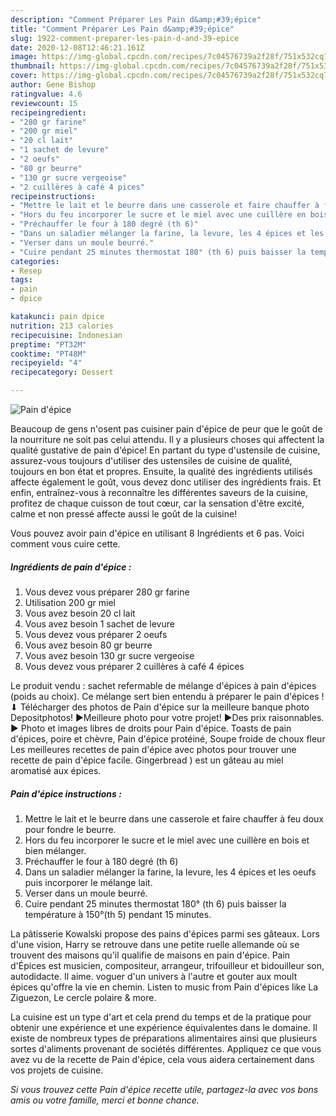 ```yaml
---
description: "Comment Préparer Les Pain d&amp;#39;épice"
title: "Comment Préparer Les Pain d&amp;#39;épice"
slug: 1922-comment-preparer-les-pain-d-and-39-epice
date: 2020-12-08T12:46:21.161Z
image: https://img-global.cpcdn.com/recipes/7c04576739a2f28f/751x532cq70/pain-depice-photo-principale-de-la-recette.jpg
thumbnail: https://img-global.cpcdn.com/recipes/7c04576739a2f28f/751x532cq70/pain-depice-photo-principale-de-la-recette.jpg
cover: https://img-global.cpcdn.com/recipes/7c04576739a2f28f/751x532cq70/pain-depice-photo-principale-de-la-recette.jpg
author: Gene Bishop
ratingvalue: 4.6
reviewcount: 15
recipeingredient:
- "280 gr farine"
- "200 gr miel"
- "20 cl lait"
- "1 sachet de levure"
- "2 oeufs"
- "80 gr beurre"
- "130 gr sucre vergeoise"
- "2 cuillères à café 4 pices"
recipeinstructions:
- "Mettre le lait et le beurre dans une casserole et faire chauffer à feu doux pour fondre le beurre."
- "Hors du feu incorporer le sucre et le miel avec une cuillère en bois et bien mélanger."
- "Préchauffer le four à 180 degré (th 6)"
- "Dans un saladier mélanger la farine, la levure, les 4 épices et les oeufs puis incorporer le mélange lait."
- "Verser dans un moule beurré."
- "Cuire pendant 25 minutes thermostat 180° (th 6) puis baisser la température à 150°(th 5) pendant 15 minutes."
categories:
- Resep
tags:
- pain
- dpice

katakunci: pain dpice 
nutrition: 213 calories
recipecuisine: Indonesian
preptime: "PT32M"
cooktime: "PT48M"
recipeyield: "4"
recipecategory: Dessert

---
```



![Pain d&#39;épice](https://img-global.cpcdn.com/recipes/7c04576739a2f28f/751x532cq70/pain-depice-photo-principale-de-la-recette.jpg)

Beaucoup de gens n'osent pas cuisiner pain d&#39;épice de peur que le goût de la nourriture ne soit pas celui attendu. Il y a plusieurs choses qui affectent la qualité gustative de pain d&#39;épice! En partant du type d'ustensile de cuisine, assurez-vous toujours d'utiliser des ustensiles de cuisine de qualité, toujours en bon état et propres. Ensuite, la qualité des ingrédients utilisés affecte également le goût, vous devez donc utiliser des ingrédients frais. Et enfin, entraînez-vous à reconnaître les différentes saveurs de la cuisine, profitez de chaque cuisson de tout cœur, car la sensation d'être excité, calme et non pressé affecte aussi le goût de la cuisine!

<!--inarticleads1-->

Vous pouvez avoir pain d&#39;épice en utilisant 8 Ingrédients et 6 pas. Voici comment vous cuire cette.

##### Ingrédients de pain d&#39;épice :

1. Vous devez vous préparer 280 gr farine
1. Utilisation 200 gr miel
1. Vous avez besoin 20 cl lait
1. Vous avez besoin 1 sachet de levure
1. Vous devez vous préparer 2 oeufs
1. Vous avez besoin 80 gr beurre
1. Vous avez besoin 130 gr sucre vergeoise
1. Vous devez vous préparer 2 cuillères à café 4 épices


Le produit vendu : sachet refermable de mélange d&#39;épices à pain d&#39;épices (poids au choix). Ce mélange sert bien entendu à préparer le pain d&#39;épices ! ⬇ Télécharger des photos de Pain d&#39;épice sur la meilleure banque photo Depositphotos! ▶Meilleure photo pour votre projet! ▶Des prix raisonnables. ▶ Photo et images libres de droits pour Pain d&#39;épice. Toasts de pain d&#39;épices, poire et chèvre, Pain d&#39;épice protéiné, Soupe froide de choux fleur Les meilleures recettes de pain d&#39;épice avec photos pour trouver une recette de pain d&#39;épice facile. Gingerbread ) est un gâteau au miel aromatisé aux épices. 

<!--inarticleads2-->

##### Pain d&#39;épice instructions :

1. Mettre le lait et le beurre dans une casserole et faire chauffer à feu doux pour fondre le beurre.
1. Hors du feu incorporer le sucre et le miel avec une cuillère en bois et bien mélanger.
1. Préchauffer le four à 180 degré (th 6)
1. Dans un saladier mélanger la farine, la levure, les 4 épices et les oeufs puis incorporer le mélange lait.
1. Verser dans un moule beurré.
1. Cuire pendant 25 minutes thermostat 180° (th 6) puis baisser la température à 150°(th 5) pendant 15 minutes.


La pâtisserie Kowalski propose des pains d&#39;épices parmi ses gâteaux. Lors d&#39;une vision, Harry se retrouve dans une petite ruelle allemande où se trouvent des maisons qu&#39;il qualifie de maisons en pain d&#39;épice. Pain d&#39;Épices est musicien, compositeur, arrangeur, trifouilleur et bidouilleur son, autodidacte. Il aime. voguer d&#39;un univers à l&#39;autre et gouter aux moult épices qu&#39;offre la vie en chemin. Listen to music from Pain d&#39;épices like La Ziguezon, Le cercle polaire &amp; more. 

<!--inarticleads1-->

<p>
La cuisine est un type d'art et cela prend du temps et de la pratique pour obtenir une expérience et une expérience équivalentes dans le domaine. Il existe de nombreux types de préparations alimentaires ainsi que plusieurs sortes d'aliments provenant de sociétés différentes. Appliquez ce que vous avez vu de la recette de Pain d&#39;épice, cela vous aidera certainement dans vos projets de cuisine.
</p>

<p>
<i>Si vous trouvez cette Pain d&#39;épice recette utile, partagez-la avec vos bons amis ou votre famille, merci et bonne chance.</i>
</p>
